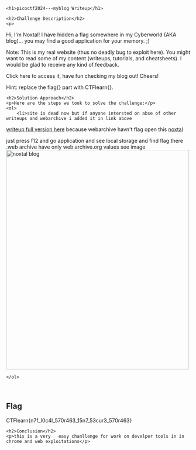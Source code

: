 
<!DOCTYPE html>
<html>
     <title>picoctf2024---myblog Writeup</title>
<body>

    <h1>picoctf2024---myblog Writeup</h1>

    <h2>Challenge Description</h2>
    <p> 
Hi, I'm Noxtal! I have hidden a flag somewhere in my Cyberworld (AKA blog)... you may find a good application for your memory. ;)

Note: This is my real website (thus no deadly bug to exploit here). You might want to read some of my content (writeups, tutorials, and cheatsheets). I would be glad to receive any kind of feedback.

Click here to access it, have fun checking my blog out! Cheers!

Hint: replace the flag{} part with CTFlearn{}.

</p>

    <h2>Solution Approach</h2>
    <p>Here are the steps we took to solve the challenge:</p>
    <ol> 
        <li>site is dead now but if anyone intersted on abse of other writeups and webarchive i added it in link above
<a href="https://cybersecctf.github.io/blog/?q=myblog">writeup full version here</a>
because webarchive havn't flag open this <a href="https://www.playandsecure.com/docs/NoxtalsCyberworld.html">noxtal</a>

just press f12 and go application and see local storage and find flag there .web archive have only web.archive.org values
see image
<img src="https://www.playandsecure.com/docs/Capture.png" alt="noxtal blog" width="500" height="600" class="inline"/>

 
    </ol>
<br>
    <h2>Flag</h2>
    <p class="flag">CTFlearn{n7f_l0c4l_570r463_15n7_53cur3_570r463}
</p>

    <h2>Conclusion</h2>
    <p>this is a very   easy chanllenge for work on develper tools in in chrome and web exploitations</p>

</body>
</html>
